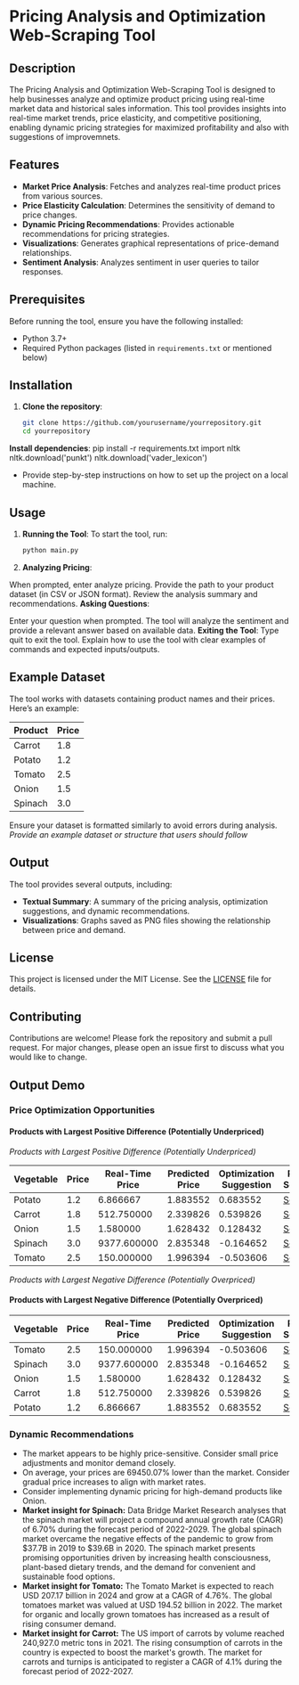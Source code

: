 # Pricing Analysis and Optimization Web-Scraping Tool
## Description
The Pricing Analysis and Optimization Web-Scraping Tool is designed to help businesses analyze and optimize product pricing using real-time market data and historical sales information. This tool provides insights into real-time market trends, price elasticity, and competitive positioning, enabling dynamic pricing strategies for maximized profitability and also with suggestions of improvemnets.
## Features
- **Market Price Analysis**: Fetches and analyzes real-time product prices from various sources.
- **Price Elasticity Calculation**: Determines the sensitivity of demand to price changes.
- **Dynamic Pricing Recommendations**: Provides actionable recommendations for pricing strategies.
- **Visualizations**: Generates graphical representations of price-demand relationships.
- **Sentiment Analysis**: Analyzes sentiment in user queries to tailor responses.
## Prerequisites
Before running the tool, ensure you have the following installed:
- Python 3.7+
- Required Python packages (listed in `requirements.txt` or mentioned below)
## Installation
1. **Clone the repository**:
   ```bash
   git clone https://github.com/yourusername/yourrepository.git
   cd yourrepository
**Install dependencies**:
pip install -r requirements.txt
import nltk
nltk.download('punkt')
nltk.download('vader_lexicon')
- Provide step-by-step instructions on how to set up the project on a local machine.
## Usage
1. **Running the Tool**:
   To start the tool, run:
   ```bash
   python main.py
2. **Analyzing Pricing**:

When prompted, enter analyze pricing.
Provide the path to your product dataset (in CSV or JSON format).
Review the analysis summary and recommendations.
**Asking Questions**:

Enter your question when prompted.
The tool will analyze the sentiment and provide a relevant answer based on available data.
**Exiting the Tool**:
Type quit to exit the tool.
Explain how to use the tool with clear examples of commands and expected inputs/outputs.
## Example Dataset
The tool works with datasets containing product names and their prices. Here’s an example:

| Product  | Price |
|----------|-------|
| Carrot   | 1.8   |
| Potato   | 1.2   |
| Tomato   | 2.5   |
| Onion    | 1.5   |
| Spinach  | 3.0   |

Ensure your dataset is formatted similarly to avoid errors during analysis.
*Provide an example dataset or structure that users should follow*
## Output
The tool provides several outputs, including:
- **Textual Summary**: A summary of the pricing analysis, optimization suggestions, and dynamic recommendations.
- **Visualizations**: Graphs saved as PNG files showing the relationship between price and demand.
## License
This project is licensed under the MIT License. See the [LICENSE](LICENSE) file for details.
## Contributing
Contributions are welcome! Please fork the repository and submit a pull request. For major changes, please open an issue first to discuss what you would like to change.
## Output Demo
### Price Optimization Opportunities
#### Products with Largest Positive Difference (Potentially Underpriced)
*Products with Largest Positive Difference (Potentially Underpriced)*

| Vegetable | Price | Real-Time Price | Predicted Price | Optimization Suggestion | Price Source |
|-----------|-------|----------------|-----------------|-------------------------|--------------|
| Potato    | 1.2   | 6.866667        | 1.883552        | 0.683552                | [Source](https://www.ams.usda.gov/mnreports/fvdidnop.pdf) |
| Carrot    | 1.8   | 512.750000      | 2.339826        | 0.539826                | [Source](https://www.walmart.com/browse/food/carrots/976759_976793_8910423_8013618) |
| Onion     | 1.5   | 1.580000        | 1.628432        | 0.128432                | [Source](https://onionbusiness.com/tag/onion-prices/) |
| Spinach   | 3.0   | 9377.600000     | 2.835348        | -0.164652               | [Source](https://www.walmart.com/ip/Marketside-Fresh-Spinach-10-oz-Bag-Fresh/13893738) |
| Tomato    | 2.5   | 150.000000      | 1.996394        | -0.503606               | [Source](https://www.ers.usda.gov/data-products/fruit-and-vegetable-prices.aspx) |
*Products with Largest Negative Difference (Potentially Overpriced)*
#### Products with Largest Negative Difference (Potentially Overpriced)

| Vegetable | Price | Real-Time Price | Predicted Price | Optimization Suggestion | Price Source |
|-----------|-------|----------------|-----------------|-------------------------|--------------|
| Tomato    | 2.5   | 150.000000      | 1.996394        | -0.503606               | [Source](https://www.ers.usda.gov/data-products/fruit-and-vegetable-prices.aspx) |
| Spinach   | 3.0   | 9377.600000     | 2.835348        | -0.164652               | [Source](https://www.walmart.com/ip/Marketside-Fresh-Spinach-10-oz-Bag-Fresh/13893738) |
| Onion     | 1.5   | 1.580000        | 1.628432        | 0.128432                | [Source](https://onionbusiness.com/tag/onion-prices/) |
| Carrot    | 1.8   | 512.750000      | 2.339826        | 0.539826                | [Source](https://www.walmart.com/browse/food/carrots/976759_976793_8910423_8013618) |
| Potato    | 1.2   | 6.866667        | 1.883552        | 0.683552                | [Source](https://www.ams.usda.gov/mnreports/fvdidnop.pdf) |
### Dynamic Recommendations

- The market appears to be highly price-sensitive. Consider small price adjustments and monitor demand closely.
- On average, your prices are 69450.07% lower than the market. Consider gradual price increases to align with market rates.
- Consider implementing dynamic pricing for high-demand products like Onion.
- **Market insight for Spinach:** Data Bridge Market Research analyses that the spinach market will project a compound annual growth rate (CAGR) of 6.70% during the forecast period of 2022-2029. The global spinach market overcame the negative effects of the pandemic to grow from $37.7B in 2019 to $39.6B in 2020. The spinach market presents promising opportunities driven by increasing health consciousness, plant-based dietary trends, and the demand for convenient and sustainable food options.
- **Market insight for Tomato:** The Tomato Market is expected to reach USD 207.17 billion in 2024 and grow at a CAGR of 4.76%. The global tomatoes market was valued at USD 194.52 billion in 2022. The market for organic and locally grown tomatoes has increased as a result of rising consumer demand.
- **Market insight for Carrot:** The US import of carrots by volume reached 240,927.0 metric tons in 2021. The rising consumption of carrots in the country is expected to boost the market's growth. The market for carrots and turnips is anticipated to register a CAGR of 4.1% during the forecast period of 2022-2027.



